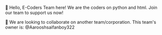 👋 Hello, E-Coders Team here! We are the coders on python and html. Join our team to support us now!

💞️ We are looking to collaborate on another team/corporation.
This team's owner is: @Aarooshsaifanboy322
